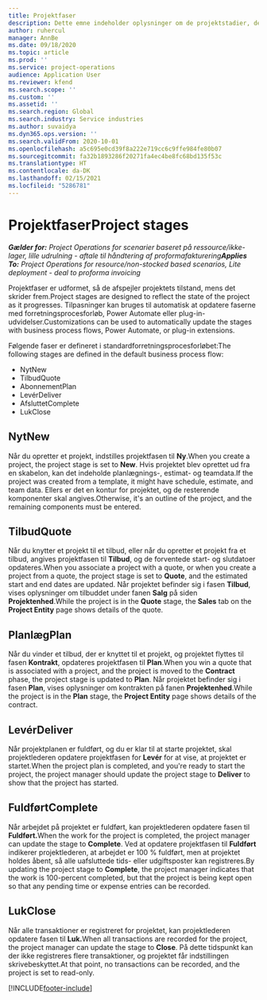 ```yaml
---
title: Projektfaser
description: Dette emne indeholder oplysninger om de projektstadier, der er tilgængelige i Microsoft Dynamics Project Operations.
author: ruhercul
manager: AnnBe
ms.date: 09/18/2020
ms.topic: article
ms.prod: ''
ms.service: project-operations
audience: Application User
ms.reviewer: kfend
ms.search.scope: ''
ms.custom: ''
ms.assetid: ''
ms.search.region: Global
ms.search.industry: Service industries
ms.author: suvaidya
ms.dyn365.ops.version: ''
ms.search.validFrom: 2020-10-01
ms.openlocfilehash: a5c695e0cd39f8a222e719cc6c9ffe984fe80b07
ms.sourcegitcommit: fa32b1893286f20271fa4ec4be8fc68bd135f53c
ms.translationtype: HT
ms.contentlocale: da-DK
ms.lasthandoff: 02/15/2021
ms.locfileid: "5286781"
---
```

# <a name="project-stages"></a><span data-ttu-id="a51c0-103">Projektfaser</span><span class="sxs-lookup"><span data-stu-id="a51c0-103">Project stages</span></span>

<span data-ttu-id="a51c0-104">_**Gælder for:** Project Operations for scenarier baseret på ressource/ikke-lager, lille udrulning - aftale til håndtering af proformafakturering_</span><span class="sxs-lookup"><span data-stu-id="a51c0-104">_**Applies To:** Project Operations for resource/non-stocked based scenarios, Lite deployment - deal to proforma invoicing_</span></span>

<span data-ttu-id="a51c0-105">Projektfaser er udformet, så de afspejler projektets tilstand, mens det skrider frem.</span><span class="sxs-lookup"><span data-stu-id="a51c0-105">Project stages are designed to reflect the state of the project as it progresses.</span></span> <span data-ttu-id="a51c0-106">Tilpasninger kan bruges til automatisk at opdatere faserne med forretningsprocesforløb, Power Automate eller plug-in-udvidelser.</span><span class="sxs-lookup"><span data-stu-id="a51c0-106">Customizations can be used to automatically update the stages with business process flows, Power Automate, or plug-in extensions.</span></span>

<span data-ttu-id="a51c0-107">Følgende faser er defineret i standardforretningsprocesforløbet:</span><span class="sxs-lookup"><span data-stu-id="a51c0-107">The following stages are defined in the default business process flow:</span></span>

- <span data-ttu-id="a51c0-108">Nyt</span><span class="sxs-lookup"><span data-stu-id="a51c0-108">New</span></span>
- <span data-ttu-id="a51c0-109">Tilbud</span><span class="sxs-lookup"><span data-stu-id="a51c0-109">Quote</span></span>
- <span data-ttu-id="a51c0-110">Abonnement</span><span class="sxs-lookup"><span data-stu-id="a51c0-110">Plan</span></span>
- <span data-ttu-id="a51c0-111">Levér</span><span class="sxs-lookup"><span data-stu-id="a51c0-111">Deliver</span></span>
- <span data-ttu-id="a51c0-112">Afsluttet</span><span class="sxs-lookup"><span data-stu-id="a51c0-112">Complete</span></span>
- <span data-ttu-id="a51c0-113">Luk</span><span class="sxs-lookup"><span data-stu-id="a51c0-113">Close</span></span> 

## <a name="new"></a><span data-ttu-id="a51c0-114">Nyt</span><span class="sxs-lookup"><span data-stu-id="a51c0-114">New</span></span>

<span data-ttu-id="a51c0-115">Når du opretter et projekt, indstilles projektfasen til **Ny**.</span><span class="sxs-lookup"><span data-stu-id="a51c0-115">When you create a project, the project stage is set to **New**.</span></span> <span data-ttu-id="a51c0-116">Hvis projektet blev oprettet ud fra en skabelon, kan det indeholde planlægnings-, estimat- og teamdata.</span><span class="sxs-lookup"><span data-stu-id="a51c0-116">If the project was created from a template, it might have schedule, estimate, and team data.</span></span> <span data-ttu-id="a51c0-117">Ellers er det en kontur for projektet, og de resterende komponenter skal angives.</span><span class="sxs-lookup"><span data-stu-id="a51c0-117">Otherwise, it's an outline of the project, and the remaining components must be entered.</span></span>

## <a name="quote"></a><span data-ttu-id="a51c0-118">Tilbud</span><span class="sxs-lookup"><span data-stu-id="a51c0-118">Quote</span></span>

<span data-ttu-id="a51c0-119">Når du knytter et projekt til et tilbud, eller når du opretter et projekt fra et tilbud, angives projektfasen til **Tilbud**, og de forventede start- og slutdatoer opdateres.</span><span class="sxs-lookup"><span data-stu-id="a51c0-119">When you associate a project with a quote, or when you create a project from a quote, the project stage is set to **Quote**, and the estimated start and end dates are updated.</span></span> <span data-ttu-id="a51c0-120">Når projektet befinder sig i fasen **Tilbud**, vises oplysninger om tilbuddet under fanen **Salg** på siden **Projektenhed**.</span><span class="sxs-lookup"><span data-stu-id="a51c0-120">While the project is in the **Quote** stage, the **Sales** tab on the **Project Entity** page shows details of the quote.</span></span>

## <a name="plan"></a><span data-ttu-id="a51c0-121">Planlæg</span><span class="sxs-lookup"><span data-stu-id="a51c0-121">Plan</span></span>

<span data-ttu-id="a51c0-122">Når du vinder et tilbud, der er knyttet til et projekt, og projektet flyttes til fasen **Kontrakt**, opdateres projektfasen til **Plan**.</span><span class="sxs-lookup"><span data-stu-id="a51c0-122">When you win a quote that is associated with a project, and the project is moved to the **Contract** phase, the project stage is updated to **Plan**.</span></span> <span data-ttu-id="a51c0-123">Når projektet befinder sig i fasen **Plan**, vises oplysninger om kontrakten på fanen **Projektenhed**.</span><span class="sxs-lookup"><span data-stu-id="a51c0-123">While the project is in the **Plan** stage, the **Project Entity** page shows details of the contract.</span></span>

## <a name="deliver"></a><span data-ttu-id="a51c0-124">Levér</span><span class="sxs-lookup"><span data-stu-id="a51c0-124">Deliver</span></span>

<span data-ttu-id="a51c0-125">Når projektplanen er fuldført, og du er klar til at starte projektet, skal projektlederen opdatere projektfasen for **Levér** for at vise, at projektet er startet.</span><span class="sxs-lookup"><span data-stu-id="a51c0-125">When the project plan is completed, and you're ready to start the project, the project manager should update the project stage to **Deliver** to show that the project has started.</span></span>

## <a name="complete"></a><span data-ttu-id="a51c0-126">Fuldført</span><span class="sxs-lookup"><span data-stu-id="a51c0-126">Complete</span></span> 

<span data-ttu-id="a51c0-127">Når arbejdet på projektet er fuldført, kan projektlederen opdatere fasen til **Fuldført.**</span><span class="sxs-lookup"><span data-stu-id="a51c0-127">When the work for the project is completed, the project manager can update the stage to **Complete**.</span></span> <span data-ttu-id="a51c0-128">Ved at opdatere projektfasen til **Fuldført** indikerer projektlederen, at arbejdet er 100 % fuldført, men at projektet holdes åbent, så alle uafsluttede tids- eller udgiftsposter kan registreres.</span><span class="sxs-lookup"><span data-stu-id="a51c0-128">By updating the project stage to **Complete**, the project manager indicates that the work is 100-percent completed, but that the project is being kept open so that any pending time or expense entries can be recorded.</span></span>

## <a name="close"></a><span data-ttu-id="a51c0-129">Luk</span><span class="sxs-lookup"><span data-stu-id="a51c0-129">Close</span></span>

<span data-ttu-id="a51c0-130">Når alle transaktioner er registreret for projektet, kan projektlederen opdatere fasen til **Luk.**</span><span class="sxs-lookup"><span data-stu-id="a51c0-130">When all transactions are recorded for the project, the project manager can update the stage to **Close**.</span></span> <span data-ttu-id="a51c0-131">På dette tidspunkt kan der ikke registreres flere transaktioner, og projektet får indstillingen skrivebeskyttet.</span><span class="sxs-lookup"><span data-stu-id="a51c0-131">At that point, no transactions can be recorded, and the project is set to read-only.</span></span>



[!INCLUDE[footer-include](../includes/footer-banner.md)]